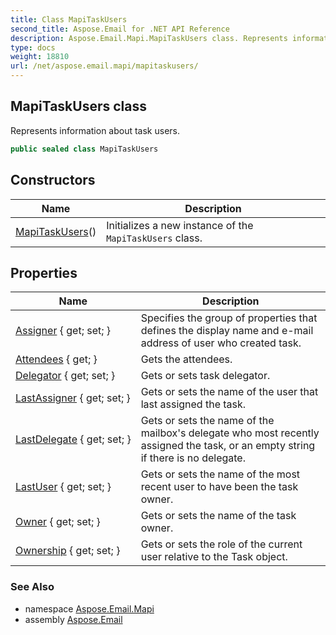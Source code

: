```yaml
---
title: Class MapiTaskUsers
second_title: Aspose.Email for .NET API Reference
description: Aspose.Email.Mapi.MapiTaskUsers class. Represents information about task users
type: docs
weight: 18810
url: /net/aspose.email.mapi/mapitaskusers/
---
```

## MapiTaskUsers class

Represents information about task users.

```csharp
public sealed class MapiTaskUsers
```

## Constructors

| Name | Description |
| --- | --- |
| [MapiTaskUsers](mapitaskusers/)() | Initializes a new instance of the `MapiTaskUsers` class. |

## Properties

| Name | Description |
| --- | --- |
| [Assigner](../../aspose.email.mapi/mapitaskusers/assigner/) { get; set; } | Specifies the group of properties that defines the display name and e-mail address of user who created task. |
| [Attendees](../../aspose.email.mapi/mapitaskusers/attendees/) { get; } | Gets the attendees. |
| [Delegator](../../aspose.email.mapi/mapitaskusers/delegator/) { get; set; } | Gets or sets task delegator. |
| [LastAssigner](../../aspose.email.mapi/mapitaskusers/lastassigner/) { get; set; } | Gets or sets the name of the user that last assigned the task. |
| [LastDelegate](../../aspose.email.mapi/mapitaskusers/lastdelegate/) { get; set; } | Gets or sets the name of the mailbox's delegate who most recently assigned the task, or an empty string if there is no delegate. |
| [LastUser](../../aspose.email.mapi/mapitaskusers/lastuser/) { get; set; } | Gets or sets the name of the most recent user to have been the task owner. |
| [Owner](../../aspose.email.mapi/mapitaskusers/owner/) { get; set; } | Gets or sets the name of the task owner. |
| [Ownership](../../aspose.email.mapi/mapitaskusers/ownership/) { get; set; } | Gets or sets the role of the current user relative to the Task object. |

### See Also

* namespace [Aspose.Email.Mapi](../../aspose.email.mapi/)
* assembly [Aspose.Email](../../)


